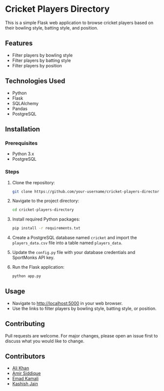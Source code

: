# Cricket Players Directory

This is a simple Flask web application to browse cricket players based on their bowling style, batting style, and position.

## Features

- Filter players by bowling style
- Filter players by batting style
- Filter players by position

## Technologies Used

- Python
- Flask
- SQLAlchemy
- Pandas
- PostgreSQL

## Installation

### Prerequisites

- Python 3.x
- PostgreSQL

### Steps

1. Clone the repository:

    ```bash
    git clone https://github.com/your-username/cricket-players-directory.git
    ```

2. Navigate to the project directory:

    ```bash
    cd cricket-players-directory
    ```

3. Install required Python packages:

    ```bash
    pip install -r requirements.txt
    ```

4. Create a PostgreSQL database named `cricket` and import the `players_data.csv` file into a table named `players_data`.

5. Update the `config.py` file with your database credentials and SportMonks API key.

6. Run the Flask application:

    ```bash
    python app.py
    ```

## Usage

- Navigate to [http://localhost:5000](http://localhost:5000) in your web browser.
- Use the links to filter players by bowling style, batting style, or position.

## Contributing

Pull requests are welcome. For major changes, please open an issue first to discuss what you would like to change.

## Contributors

- [Ali Khan](https://github.com/khanali37gmail)
- [Amir Siddique](https://github.com/ajsidd)
- [Emad Kamali](https://github.com/Emadkamali)
- [Kashish Jain](https://github.com/kasheshjaiin)

